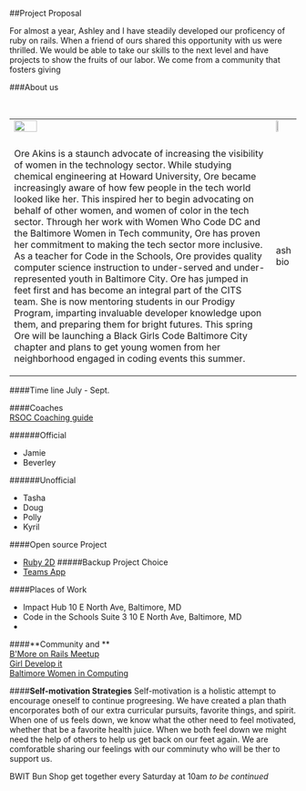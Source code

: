 ##Project Proposal

For almost a year, Ashley and I have steadily developed our proficency of ruby on rails. When a friend of
ours shared this opportunity with us were thrilled. We would be able to take our skills to the next level
and have projects to show the fruits of our labor. We come from a community that fosters giving

###About us
<div class="about_container">
<table>
  <div class="row_container" width="50px" >
  <tr>
    <td><img src="https://scontent-atl3-1.xx.fbcdn.net/hphotos-xpf1/v/t1.0-9/12342690_10153100120486946_5920202903784537507_n.jpg?oh=e93a5825d443443aa027ae7f588c7a78&oe=5759C8CF" width="30%" Height="30%"/></td><br/>
    <td><img src="https://scontent-atl3-1.xx.fbcdn.net/hphotos-xpf1/v/t1.0-9/12342690_10153100120486946_5920202903784537507_n.jpg?oh=e93a5825d443443aa027ae7f588c7a78&oe=5759C8CF" width="30%" Height="30%"/></td>
    </tr>
    </div>  
  <tr width="50px">
    <td Ore />
    <td Ashley />
      </tr>
  <tr width="50px">
    <td>
      <p>Ore Akins is a staunch advocate of increasing the visibility of women in the technology sector. While studying​ chemical engineering at Howard University, Ore became increasingly aware of how few people in the tech world looked like her. This inspired her to begin advocating on behalf of other women, and women of color in the tech sector. Through her work with Women Who Code DC and the Baltimore Women in Tech community, Ore has proven her commitment to making the tech sector more inclusive. As a teacher for Code in the Schools, Ore provides quality computer science instruction to under-served and under-represented youth in Baltimore City. Ore has jumped in feet first and has become an integral part of the CITS team. She is now mentoring students in our Prodigy Program, imparting invaluable developer knowledge upon them, and preparing them for bright futures. This spring Ore will be launching a Black Girls Code Baltimore City chapter and plans to get young women from her neighborhood engaged in coding events this summer.
      <p>
    </td>
    <td> ash bio</>
  </tr>
</table>
</div>

####Time line
July - Sept.

####Coaches  
[RSOC Coaching guide](http://railsgirlssummerofcode.org/guide/coaching/)

######Official
* Jamie
* Beverley 

######Unofficial
* Tasha
* Doug
* Polly 
* Kyril


####Open source Project  
* [Ruby 2D](https://teams.railsgirlssummerofcode.org/projects/89-ruby-2d)
#####Backup Project Choice  
* [Teams App](https://teams.railsgirlssummerofcode.org/projects/96-discourse-visual-forum-analytics)

####Places of Work
* Impact Hub 10 E North Ave, Baltimore, MD
* Code in the Schools Suite 3 10 E North Ave, Baltimore, MD
* 

####**Community and **  
[B'More on Rails Meetup]()  
[Girl Develop it]()  
[Baltimore Women in Computing]()

####**Self-motivation Strategies**
Self-motivation is a holistic attempt to encourage oneself to continue progreesing. 
We have created a plan thath encorporates both of our extra curricular pursuits, favorite things, and 
spirit. When one of us feels down, we know what the other need to feel motivated, whether that be a
favorite health juice. When we both feel down we might need the help of others to help us get back on our feet again.
We are comforatble sharing our feelings with our comminuty who will be ther to support us.


BWIT Bun Shop get together every Saturday at 10am
_to be continued_
